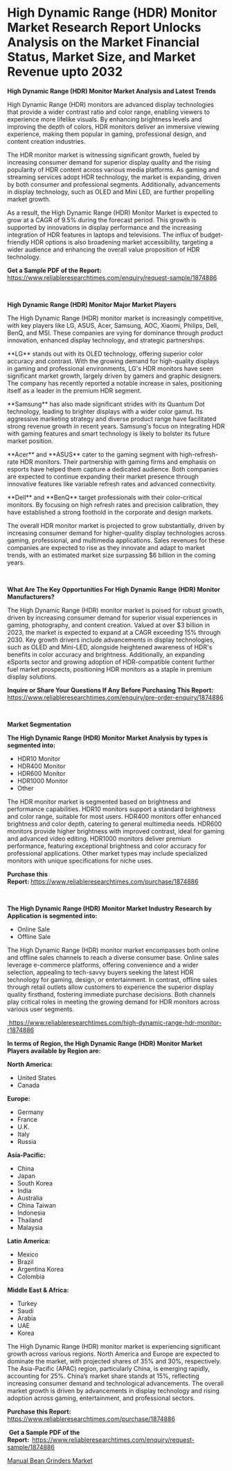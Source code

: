 <p><h1>High Dynamic Range (HDR) Monitor Market Research Report Unlocks Analysis on the Market Financial Status, Market Size, and Market Revenue upto 2032</h1></p><p><strong>High Dynamic Range (HDR) Monitor Market Analysis and Latest Trends</strong></p>
<p><p>High Dynamic Range (HDR) monitors are advanced display technologies that provide a wider contrast ratio and color range, enabling viewers to experience more lifelike visuals. By enhancing brightness levels and improving the depth of colors, HDR monitors deliver an immersive viewing experience, making them popular in gaming, professional design, and content creation industries.</p><p>The HDR monitor market is witnessing significant growth, fueled by increasing consumer demand for superior display quality and the rising popularity of HDR content across various media platforms. As gaming and streaming services adopt HDR technology, the market is expanding, driven by both consumer and professional segments. Additionally, advancements in display technology, such as OLED and Mini LED, are further propelling market growth.</p><p>As a result, the High Dynamic Range (HDR) Monitor Market is expected to grow at a CAGR of 9.5% during the forecast period. This growth is supported by innovations in display performance and the increasing integration of HDR features in laptops and televisions. The influx of budget-friendly HDR options is also broadening market accessibility, targeting a wider audience and enhancing the overall value proposition of HDR technology.</p></p>
<p><strong>Get a Sample PDF of the Report:&nbsp;</strong> <a href="https://www.reliableresearchtimes.com/enquiry/request-sample/1874886?utm_campaign=2395&utm_medium=2&utm_source=Github&utm_content=ia&utm_term=10022025&utm_id=high-dynamic-range-hdr-monitor">https://www.reliableresearchtimes.com/enquiry/request-sample/1874886</a></p>
<p>&nbsp;</p>
<p><strong>High Dynamic Range (HDR) Monitor Major Market Players</strong></p>
<p><p>The High Dynamic Range (HDR) monitor market is increasingly competitive, with key players like LG, ASUS, Acer, Samsung, AOC, Xiaomi, Philips, Dell, BenQ, and MSI. These companies are vying for dominance through product innovation, enhanced display technology, and strategic partnerships.</p><p>**LG** stands out with its OLED technology, offering superior color accuracy and contrast. With the growing demand for high-quality displays in gaming and professional environments, LG's HDR monitors have seen significant market growth, largely driven by gamers and graphic designers. The company has recently reported a notable increase in sales, positioning itself as a leader in the premium HDR segment.</p><p>**Samsung** has also made significant strides with its Quantum Dot technology, leading to brighter displays with a wider color gamut. Its aggressive marketing strategy and diverse product range have facilitated strong revenue growth in recent years. Samsung's focus on integrating HDR with gaming features and smart technology is likely to bolster its future market position.</p><p>**Acer** and **ASUS** cater to the gaming segment with high-refresh-rate HDR monitors. Their partnership with gaming firms and emphasis on esports have helped them capture a dedicated audience. Both companies are expected to continue expanding their market presence through innovative features like variable refresh rates and advanced connectivity.</p><p>**Dell** and **BenQ** target professionals with their color-critical monitors. By focusing on high refresh rates and precision calibration, they have established a strong foothold in the corporate and design markets.</p><p>The overall HDR monitor market is projected to grow substantially, driven by increasing consumer demand for higher-quality display technologies across gaming, professional, and multimedia applications. Sales revenues for these companies are expected to rise as they innovate and adapt to market trends, with an estimated market size surpassing $6 billion in the coming years.</p></p>
<p>&nbsp;</p>
<p><strong>What Are The Key Opportunities For High Dynamic Range (HDR) Monitor Manufacturers?</strong></p>
<p><p>The High Dynamic Range (HDR) monitor market is poised for robust growth, driven by increasing consumer demand for superior visual experiences in gaming, photography, and content creation. Valued at over $3 billion in 2023, the market is expected to expand at a CAGR exceeding 15% through 2030. Key growth drivers include advancements in display technologies, such as OLED and Mini-LED, alongside heightened awareness of HDR's benefits in color accuracy and brightness. Additionally, an expanding eSports sector and growing adoption of HDR-compatible content further fuel market prospects, positioning HDR monitors as a staple in premium display solutions.</p></p>
<p><strong>Inquire or Share Your Questions If Any Before Purchasing This Report:</strong> <a href="https://www.reliableresearchtimes.com/enquiry/pre-order-enquiry/1874886?utm_campaign=2395&utm_medium=2&utm_source=Github&utm_content=ia&utm_term=10022025&utm_id=high-dynamic-range-hdr-monitor">https://www.reliableresearchtimes.com/enquiry/pre-order-enquiry/1874886</a></p>
<p>&nbsp;</p>
<p><strong>Market Segmentation</strong></p>
<p><strong>The High Dynamic Range (HDR) Monitor Market Analysis by types is segmented into:</strong></p>
<p><ul><li>HDR10 Monitor</li><li>HDR400 Monitor</li><li>HDR600 Monitor</li><li>HDR1000 Monitor</li><li>Other</li></ul></p>
<p><p>The HDR monitor market is segmented based on brightness and performance capabilities. HDR10 monitors support a standard brightness and color range, suitable for most users. HDR400 monitors offer enhanced brightness and color depth, catering to general multimedia needs. HDR600 monitors provide higher brightness with improved contrast, ideal for gaming and advanced video editing. HDR1000 monitors deliver premium performance, featuring exceptional brightness and color accuracy for professional applications. Other market types may include specialized monitors with unique specifications for niche uses.</p></p>
<p><strong>Purchase this Report:&nbsp;</strong><a href="https://www.reliableresearchtimes.com/purchase/1874886?utm_campaign=2395&utm_medium=2&utm_source=Github&utm_content=ia&utm_term=10022025&utm_id=high-dynamic-range-hdr-monitor">https://www.reliableresearchtimes.com/purchase/1874886</a></p>
<p>&nbsp;</p>
<p><strong>The High Dynamic Range (HDR) Monitor Market Industry Research by Application is segmented into:</strong></p>
<p><ul><li>Online Sale</li><li>Offline Sale</li></ul></p>
<p><p>The High Dynamic Range (HDR) monitor market encompasses both online and offline sales channels to reach a diverse consumer base. Online sales leverage e-commerce platforms, offering convenience and a wider selection, appealing to tech-savvy buyers seeking the latest HDR technology for gaming, design, or entertainment. In contrast, offline sales through retail outlets allow customers to experience the superior display quality firsthand, fostering immediate purchase decisions. Both channels play critical roles in meeting the growing demand for HDR monitors across various user segments.</p></p>
<p><a href="https://www.reliableresearchtimes.com/high-dynamic-range-hdr-monitor-r1874886?utm_campaign=2395&utm_medium=2&utm_source=Github&utm_content=ia&utm_term=10022025&utm_id=high-dynamic-range-hdr-monitor">&nbsp;https://www.reliableresearchtimes.com/high-dynamic-range-hdr-monitor-r1874886</a></p>
<p><strong>In terms of Region, the High Dynamic Range (HDR) Monitor Market Players available by Region are:</strong></p>
<p>
    <p> <strong> North America: </strong>
        <ul>
            <li>United States</li>
            <li>Canada</li>
        </ul>
        </p> 
    <p> <strong> Europe: </strong>
        <ul>
            <li>Germany</li>
            <li>France</li>
            <li>U.K.</li>
            <li>Italy</li>
            <li>Russia</li>
        </ul>
        </p> 
    <p> <strong> Asia-Pacific: </strong>
        <ul>
            <li>China</li>
            <li>Japan</li>
            <li>South Korea</li>
            <li>India</li>
            <li>Australia</li>
            <li>China Taiwan</li>
            <li>Indonesia</li>
            <li>Thailand</li>
            <li>Malaysia</li>
        </ul>
        </p> 
    <p> <strong> Latin America: </strong>
        <ul>
            <li>Mexico</li>
            <li>Brazil</li>
            <li>Argentina Korea</li>
            <li>Colombia</li>
        </ul>
        </p> 
    <p> <strong> Middle East & Africa: </strong>
        <ul>
            <li>Turkey</li>
            <li>Saudi</li>
            <li>Arabia</li>
            <li>UAE</li>
            <li>Korea</li>
        </ul>
    </p>
    </p>
<p><p>The High Dynamic Range (HDR) monitor market is experiencing significant growth across various regions. North America and Europe are expected to dominate the market, with projected shares of 35% and 30%, respectively. The Asia-Pacific (APAC) region, particularly China, is emerging rapidly, accounting for 25%. China’s market share stands at 15%, reflecting increasing consumer demand and technological advancements. The overall market growth is driven by advancements in display technology and rising adoption across gaming, entertainment, and professional sectors.</p></p>
<p><strong>Purchase this Report: </strong><a href="https://www.reliableresearchtimes.com/purchase/1874886?utm_campaign=2395&utm_medium=2&utm_source=Github&utm_content=ia&utm_term=10022025&utm_id=high-dynamic-range-hdr-monitor">https://www.reliableresearchtimes.com/purchase/1874886</a></p>
<p>&nbsp;<strong>Get a Sample PDF of the Report:&nbsp;&nbsp;</strong><a href="https://www.reliableresearchtimes.com/enquiry/request-sample/1874886?utm_campaign=2395&utm_medium=2&utm_source=Github&utm_content=ia&utm_term=10022025&utm_id=high-dynamic-range-hdr-monitor">https://www.reliableresearchtimes.com/enquiry/request-sample/1874886</a></p>
<p><strong></strong></p>
<p><p><a href="https://github.com/pinzinyaah/Market-Research-Report-List-1/blob/main/manual-bean-grinders-market.md?utm_campaign=2395&utm_medium=2&utm_source=Github&utm_content=ia&utm_term=10022025&utm_id=high-dynamic-range-hdr-monitor">Manual Bean Grinders Market</a></p></p>